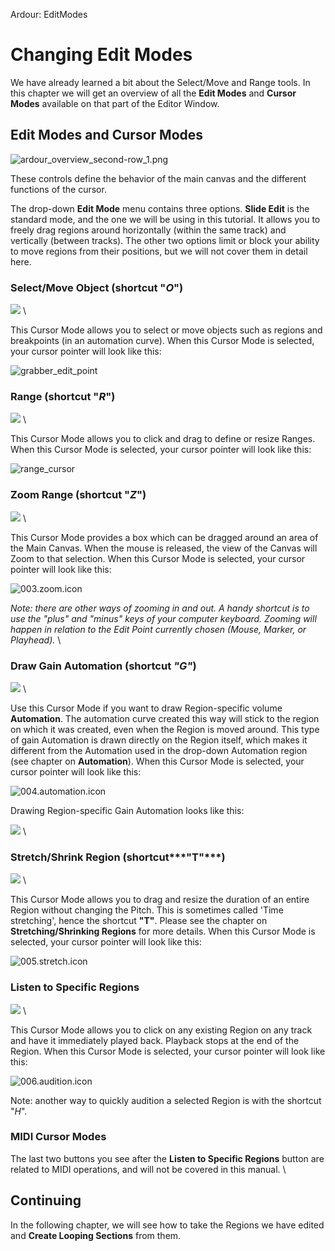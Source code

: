Ardour: EditModes

Changing Edit Modes
===================

We have already learned a bit about the Select/Move and Range tools. In
this chapter we will get an overview of all the **Edit Modes** and
**Cursor Modes** available on that part of the Editor Window.

Edit Modes and Cursor Modes
---------------------------

![ardour\_overview\_second-row\_1.png](static/Ardour-InterfaceOverview-ardour_overview_second-row_1-en_1.png)

These controls define the behavior of the main canvas and the different
functions of the cursor.

The drop-down **Edit Mode** menu contains three options. **Slide Edit**
is the standard mode, and the one we will be using in this tutorial. It
allows you to freely drag regions around horizontally (within the same
track) and vertically (between tracks). The other two options limit or
block your ability to move regions from their positions, but we will not
cover them in detail here.

### Select/Move Object (shortcut "*O*")

![](static/Ardour3_EditModes_O.png) \

This Cursor Mode allows you to select or move objects such as regions
and breakpoints (in an automation curve). When this Cursor Mode is
selected, your cursor pointer will look like this:

![grabber\_edit\_point](static/Ardour-WorkingWithRegions-grabber_edit_point-en_1.png "grabber_edit_point")

### Range (shortcut "*R*")

![](static/Ardour3_EditModes_R.png) \

This Cursor Mode allows you to click and drag to define or resize
Ranges.  When this Cursor Mode is selected, your cursor pointer will
look like this:

![range\_cursor](static/Ardour-Ranges-range_cursor-en_1.png "range_cursor")

### Zoom Range (shortcut "*Z*")

![](static/Ardour3_EditModes_Z.png) \

This Cursor Mode provides a box which can be dragged around an area of
the Main Canvas. When the mouse is released, the view of the Canvas will
Zoom to that selection. When this Cursor Mode is selected, your cursor
pointer will look like this:

![003.zoom.icon](static/Ardour-EditModes-003-zoom-icon-en.png "003.zoom.icon")

*Note: there are other ways of zooming in and out. A handy shortcut is
to use the "plus" and "minus" keys of your computer keyboard. Zooming
will happen in relation to the Edit Point currently chosen (Mouse,
Marker, or Playhead).* \

### **Draw Gain Automation** (shortcut *"**G"***)

![](static/Ardour3_EditModes_G.png) \

Use this Cursor Mode if you want to draw Region-specific volume
**Automation**. The automation curve created this way will stick to the
region on which it was created, even when the Region is moved around.
This type of gain Automation is drawn directly on the Region itself,
which makes it different from the Automation used in the drop-down
Automation region (see chapter on **Automation**). When this Cursor Mode
is selected, your cursor pointer will look like this:

![004.automation.icon](static/Ardour-EditModes-004-automation-icon-en.png "004.automation.icon") 

Drawing Region-specific Gain Automation looks like this:

![](static/Ardour3_EditModes_G_2.png) \

### **Stretch/Shrink Region** (shortcut***"T"***)

![](static/Ardour3_EditModes_T.png) \

This Cursor Mode allows you to drag and resize the duration of an entire
Region without changing the Pitch. This is sometimes called 'Time
stretching', hence the shortcut **"T"**. Please see the chapter on
**Stretching/Shrinking Regions** for more details. When this Cursor Mode
is selected, your cursor pointer will look like this:

![005.stretch.icon](static/Ardour-EditModes-005-stretch-icon-en.png "005.stretch.icon")

### **Listen to Specific Regions**

![](static/Ardour3_EditModes_Audition.png) \

This Cursor Mode allows you to click on any existing Region on any track
and have it immediately played back. Playback stops at the end of the
Region. When this Cursor Mode is selected, your cursor pointer will look
like this:

![006.audition.icon](static/Ardour-EditModes-006-audition-icon-en.png "006.audition.icon")

Note: another way to quickly audition a selected Region is with the
shortcut "*H*".

### MIDI Cursor Modes

The last two buttons you see after the **Listen to Specific Regions**
button are related to MIDI operations, and will not be covered in this
manual. \

Continuing
----------

In the following chapter, we will see how to take the Regions we have
edited and **Create Looping Sections** from them.
